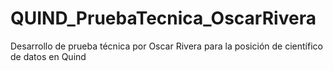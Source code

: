 # QUIND_PruebaTecnica_OscarRivera
Desarrollo de prueba técnica por Oscar Rivera para la posición de científico de datos en Quind
